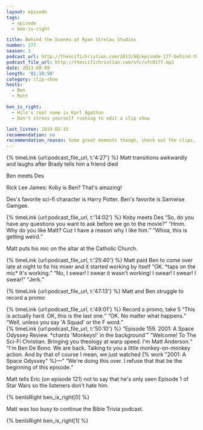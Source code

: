 ```yaml
---
layout: episode
tags:
  - episode
  - ben-is-right

title: Behind the Scenes at Ryan Strelau Studios
number: 177
season: 3
podcast_url: http://thescifichristian.com/2013/08/episode-177-behind-the-scenes-at-ryan-strelau-studios/
podcast_file_url: http://thescifichristian.com/sfc/sfc0177.mp3
date: 2013-08-09
length: '01:10:59'
category: clip-show
hosts:
  - Ben
  - Matt

ben_is_right:
  - Hilo's real name is Karl Agathon
  - Don't stress yourself rushing to edit a clip show

last_listen: 2019-02-15
recommendation: no
recommendation_reason: Some great moments though, check out the clips.
---
```

{% timeLink {url:podcast_file_url, t:'4:27'} %} Matt transitions awkwardly and laughs after Brady tells him a friend died

Ben meets Des

Rick Lee James: Koby is Ben? That's amazing!

Des's favorite sci-fi character is Harry Potter. Ben's favorite is Samwise Gamgee. 

<div class="quote">
  {% timeLink {url:podcast_file_url, t:'14:02'} %}
  <span class="quote-context is-size-6">Koby meets Des</span>
  <q class="matt">So, do you have any questions you want to ask before we go to the movie?</q>
  <q class="koby">Hmm. Why do you like Matt? Cuz I have a reason why I like him.</q>
  <q class="matt">Whoa, this is getting weird.</q>
</div>

Matt puts his mic on the altar at the Catholic Church.

<div class="quote">
  {% timeLink {url:podcast_file_url, t:'25:40'} %}
  <span class="quote-context is-size-6">Matt paid Ben to come over late at night to fix his mixer and it started working by itself</span>
  <q class="ben">OK. *taps on the mic* It's working.</q>
  <q class="matt">No, I swear! I swear it wasn't working! I swear! I swear! I swear!</q>
  <q class="ben">Jerk.</q>
</div>

{% timeLink {url:podcast_file_url, t:'47:13'} %} Matt and Ben struggle to record a promo

<div class="quote">
  {% timeLink {url:podcast_file_url, t:'49:01'} %}
  <span class="quote-context is-size-6">Record a promo, take 5</span>
  <q class="matt">This is actually hard. OK, this is the last one.</q>
  <q class="ben">OK. No matter what happens.</q>
  <q class="matt">Well, unless you say 'A Squad' or the F word.</q>
</div>

<div class="quote">
  {% timeLink {url:podcast_file_url, t:'50:10'} %}
  <span class="quote-context is-size-6"></span>
  <q class="ben">Episode 159. 2001: A Space Odyssey Review. *chants 'Monkeys!' in the background'</q>
  <q class="matt">Welcome! To The Sci-Fi Christian. Bringing you theology at warp speed. I'm Matt Anderson.</q>
  <q class="ben">I'm Ben De Bono. We are back. Talking to you a little monkey-on-monkey action. And by that of course I mean, we just watched {% work "2001: A Space Odyssey" %}—</q>
  <q class="matt">We're doing this over. I refuse that that be the beginning of this episode.</q>
</div>

Matt tells Eric (on episode 121) not to say that he's only seen Episode 1 of Star Wars so the listeners don't hate him.

{% benIsRight ben_is_right[0] %}

Matt was too busy to continue the Bible Trivia podcast.

{% benIsRight ben_is_right[1] %}